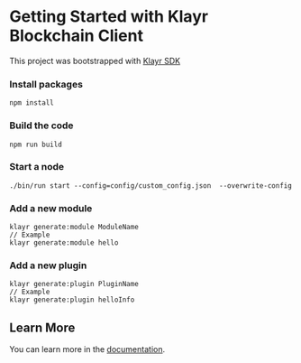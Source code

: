 # Getting Started with Klayr Blockchain Client

This project was bootstrapped with [Klayr SDK](https://github.com/Klayrhq/klayr-sdk)

### Install packages

```
npm install
```

### Build the code

```
npm run build
```

### Start a node

```
./bin/run start --config=config/custom_config.json  --overwrite-config
```

### Add a new module

```
klayr generate:module ModuleName
// Example
klayr generate:module hello
```

### Add a new plugin

```
klayr generate:plugin PluginName
// Example
klayr generate:plugin helloInfo
```

## Learn More

You can learn more in the [documentation](https://klayr.xyz/documentation/klayr-sdk/).
